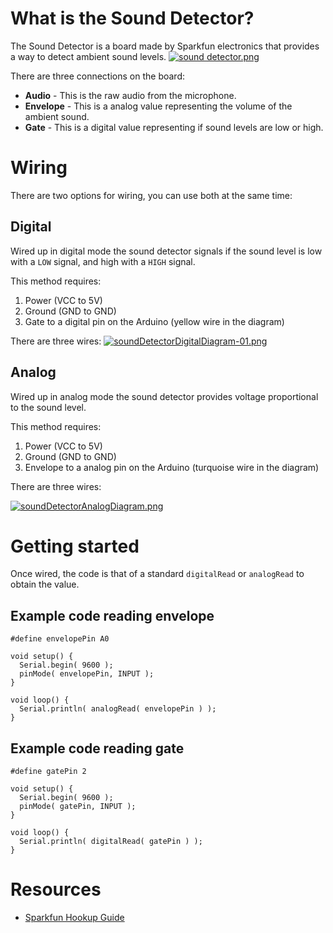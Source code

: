 # What is the Sound Detector?
The Sound Detector is a board made by Sparkfun electronics that provides a way to detect ambient sound levels.
[![sound detector.png](https://lab.arts.ac.uk/uploads/images/gallery/2022-09/scaled-1680-/DEr9mQcoTZ2gfXpE-sound-detector.png)](https://lab.arts.ac.uk/uploads/images/gallery/2022-09/DEr9mQcoTZ2gfXpE-sound-detector.png)

There are three connections on the board:

- **Audio** - This is the raw audio from the microphone.
- **Envelope** - This is a analog value representing the volume of the ambient sound.
- **Gate** - This is a digital value representing if sound levels are low or high.

# Wiring
There are two options for wiring, you can use both at the same time:

## Digital
Wired up in digital mode the sound detector signals if the sound level is low with a `LOW` signal, and high with a `HIGH` signal.

This method requires:

1. Power (VCC to 5V)
2. Ground (GND to GND)
3. Gate to a digital pin on the Arduino (yellow wire in the diagram)

There are three wires:
[![soundDetectorDigitalDiagram-01.png](https://lab.arts.ac.uk/uploads/images/gallery/2022-09/scaled-1680-/lH203XWCwBecBW15-sounddetectordigitaldiagram-01.png)](https://lab.arts.ac.uk/uploads/images/gallery/2022-09/lH203XWCwBecBW15-sounddetectordigitaldiagram-01.png)

## Analog
Wired up in analog mode the sound detector provides voltage proportional to the sound level.

This method requires:

1. Power (VCC to 5V)
2. Ground (GND to GND)
3. Envelope to a analog pin on the Arduino (turquoise wire in the diagram)

There are three wires:

[![soundDetectorAnalogDiagram.png](https://lab.arts.ac.uk/uploads/images/gallery/2022-09/scaled-1680-/FwxX80VIVzpFUpfE-sounddetectoranalogdiagram.png)](https://lab.arts.ac.uk/uploads/images/gallery/2022-09/FwxX80VIVzpFUpfE-sounddetectoranalogdiagram.png)


# Getting started
Once wired, the code is that of a standard `digitalRead` or `analogRead` to obtain the value.

## Example code reading envelope

````
#define envelopePin A0

void setup() {
  Serial.begin( 9600 );
  pinMode( envelopePin, INPUT );
}

void loop() {
  Serial.println( analogRead( envelopePin ) );
}
````

## Example code reading gate

````
#define gatePin 2

void setup() {
  Serial.begin( 9600 );
  pinMode( gatePin, INPUT );
}

void loop() {
  Serial.println( digitalRead( gatePin ) );
}
````

# Resources

- [Sparkfun Hookup Guide](https://learn.sparkfun.com/tutorials/sound-detector-hookup-guide?_ga=2.37488355.2109147645.1494246671-1774741291.1490963851)
